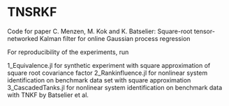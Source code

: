 # TNSRKF
Code for paper 
C. Menzen, M. Kok and K. Batselier: Square-root tensor-networked Kalman filter for online Gaussian process regression

For reproducibility of the experiments, run 

1_Equivalence.jl   for synthetic experiment with square approximation of square root covariance factor
2_Rankinfluence.jl  for nonlinear system identification on benchmark data set with square approximation
3_CascadedTanks.jl    for nonlinear system identification on benchmark data with TNKF by Batselier et al.
